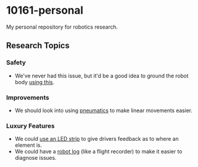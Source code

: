 # 10161-personal
My personal repository for robotics research.

## Research Topics
### Safety
* We've never had this issue, but it'd be a good idea to ground the robot body [using this](https://github.com/FIRST-Tech-Challenge/ftcdocs/blob/main/docs/source/hardware_and_software_configuration/configuring/managing_esd/managing-esd.rst#step-4-ground-electronics-to-metal-frame-with-an-approved-cable).

### Improvements
* We should look into using [pneumatics](https://www.firstinspires.org/sites/default/files/uploads/resource_library/frc/technical-resources/frc_pneumatics_manual.pdf) to make linear movements easier.

### Luxury Features
* We could [use an LED strip](https://github.com/FIRST-Tech-Challenge/FtcRobotController/blob/master/FtcRobotController/src/main/java/org/firstinspires/ftc/robotcontroller/external/samples/ConceptLEDStick.java) to give drivers feedback as to where an element is.
* We could have a [robot log](https://github.com/FIRST-Tech-Challenge/FtcRobotController/wiki/Datalogging) (like a flight recorder) to make it easier to diagnose issues.
